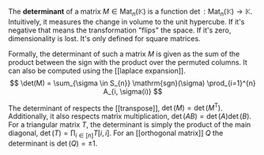 
The **determinant** of a matrix $M \in \mathrm{Mat}_{n}(\mathbb{K})$ is a function $\det : \mathrm{Mat}_{n}(\mathbb{K}) \to \mathbb{K}$. Intuitively, it measures the change in volume to the unit hypercube. If it's negative that means the transformation "flips" the space. If it's zero, dimensionality is lost. It's only defined for square matrices.

Formally, the determinant of such a matrix $M$ is given as the sum of the product between the sign with the product over the permuted columns. It can also be computed using the [[laplace expansion]].
$$
\det(M) = \sum_{\sigma \in S_{n}} \mathrm{sgn}(\sigma) \prod_{i=1}^{n} A_{i, \sigma(i)}
$$

The determinant of respects the [[transpose]], $\det(M) = \det(M^\mathsf{T})$. Additionally, it also respects matrix multiplication, $\det(AB) = \det(A) \det(B)$. For a triangular matrix $T$, the determinant is simply the product of the main diagonal, $\det(T) = \prod_{i \in [n]} T[i, i]$. For an [[orthogonal matrix]] $Q$ the determinant is $\det(Q) = \pm 1$.

